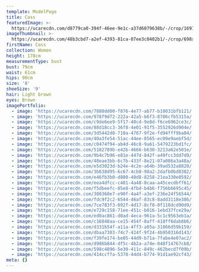 ```yaml
---
template: ModelPage
title: Cass
featuredImage: >-
  https://ucarecdn.com/d8779ca0-394f-46ee-9e1c-a37d6079638b/-/crop/1691x1693/0,0/-/preview/
imageThumbnail: >-
  https://ucarecdn.com/48b3cbd7-a2ef-4393-81ca-07ee3c0402b1/-/crop/698x904/186,0/-/preview/
firstName: Cass
collection: Women
height: 178cm
measurementType: bust
bust: 79cm
waist: 61cm
hips: 90cm
size: '8'
shoeSize: '9'
hair: Light brown
eyes: Brown
imagePortfolio:
  - image: 'https://ucarecdn.com/7888dd00-f876-4e77-ab77-b18031bfb121/'
  - image: 'https://ucarecdn.com/978f9d72-222a-42a5-b6f3-8706cfb5315a/'
  - image: 'https://ucarecdn.com/c9de6ee9-5f17-40cd-9e8d-f6ce6962ce3c/'
  - image: 'https://ucarecdn.com/88d18cc3-36f8-4e01-91f5-3552926d904e/'
  - image: 'https://ucarecdn.com/3d5442d0-710a-4767-9f2e-fd94fff9ba04/'
  - image: 'https://ucarecdn.com/40a3fe54-51ac-44ee-8565-ec09e9aebf5d/'
  - image: 'https://ucarecdn.com/c0474f94-ab4d-46c8-9a61-5479223bd1fc/'
  - image: 'https://ucarecdn.com/5102789b-e42b-4666-b630-3213a62e501e/'
  - image: 'https://ucarecdn.com/9b4c7b96-e81e-447d-842f-a49fcc3dd7d9/'
  - image: 'https://ucarecdn.com/48eae3bb-6c7b-433f-8e21-07a086a3a48a/'
  - image: 'https://ucarecdn.com/e5d3023d-b24e-4c2e-a64b-39ad532a8820/'
  - image: 'https://ucarecdn.com/3b638d95-6c67-4cb0-98a2-2dafb0bd8382/'
  - image: 'https://ucarecdn.com/e46fb3b0-d880-40d8-8258-21ea330e0592/'
  - image: 'https://ucarecdn.com/eea4dfcc-c481-4a48-8caa-a45cecdbff61/'
  - image: 'https://ucarecdn.com/f5dbeefc-85e8-4fbd-b4b6-f756b6695c45/'
  - image: 'https://ucarecdn.com/380360e7-e90f-4a4f-a3ef-236e24f56544/'
  - image: 'https://ucarecdn.com/fdc9f2c2-6544-46af-83c8-8add3118e386/'
  - image: 'https://ucarecdn.com/7ce783f3-092f-4d17-8cf8-0f110dcd90d9/'
  - image: 'https://ucarecdn.com/e729c158-71ee-451c-b016-1ebd37fce29a/'
  - image: 'https://ucarecdn.com/ed0ac861-d0ad-4eca-961a-5c1c9563eb1a/'
  - image: 'https://ucarecdn.com/c16848aa-ce15-454f-8aff-418ff6dab8b6/'
  - image: 'https://ucarecdn.com/d331b54f-a11a-4ff3-a05a-31866d59b159/'
  - image: 'https://ucarecdn.com/dbaa7303-74c7-424f-9f24-4b950316d143/'
  - image: 'https://ucarecdn.com/f39fe174-be05-44d9-b71a-7fabe4e07ac2/'
  - image: 'https://ucarecdn.com/d986b844-df5c-4b2a-a74e-048f14767cb8/'
  - image: 'https://ucarecdn.com/598c4896-5e30-411c-849c-462becd7f09b/'
  - image: 'https://ucarecdn.com/414ccffa-5378-44d4-b774-91d1ae92cf43/'
meta: {}
---
```


